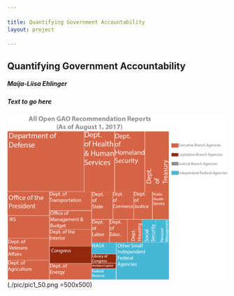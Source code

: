```yaml
---

title: Quantifying Government Accountability
layout: project

---
```


## Quantifying Government Accountability

##### Maija-Liisa Ehlinger
##### Text to go here  


![](totalTRUE.png)(./pic/pic1_50.png =500x500)
